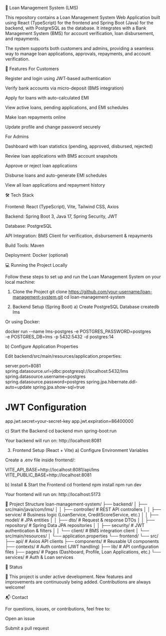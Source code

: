 🏦 Loan Management System (LMS)

This repository contains a Loan Management System Web Application built using React (TypeScript) for the frontend and Spring Boot (Java) for the backend, with PostgreSQL as the database.
It integrates with a Bank Management System (BMS) for account verification, loan disbursement, and repayments.

The system supports both customers and admins, providing a seamless way to manage loan applications, approvals, repayments, and account verification.

🚀 Features
For Customers

Register and login using JWT-based authentication

Verify bank accounts via micro-deposit (BMS integration)

Apply for loans with auto-calculated EMI

View active loans, pending applications, and EMI schedules

Make loan repayments online

Update profile and change password securely

For Admins

Dashboard with loan statistics (pending, approved, disbursed, rejected)

Review loan applications with BMS account snapshots

Approve or reject loan applications

Disburse loans and auto-generate EMI schedules

View all loan applications and repayment history

🛠️ Tech Stack

Frontend: React (TypeScript), Vite, Tailwind CSS, Axios

Backend: Spring Boot 3, Java 17, Spring Security, JWT

Database: PostgreSQL

API Integration: BMS Client for verification, disbursement & repayments

Build Tools: Maven

Deployment: Docker (optional)

💻 Running the Project Locally

Follow these steps to set up and run the Loan Management System on your local machine:

1. Clone the Project
git clone https://github.com/your-username/loan-management-system.git
cd loan-management-system

2. Backend Setup (Spring Boot)
a) Create PostgreSQL Database
createdb lms


Or using Docker:

docker run --name lms-postgres -e POSTGRES_PASSWORD=postgres \
-e POSTGRES_DB=lms -p 5432:5432 -d postgres:14

b) Configure Application Properties

Edit backend/src/main/resources/application.properties:

server.port=8081
spring.datasource.url=jdbc:postgresql://localhost:5432/lms
spring.datasource.username=postgres
spring.datasource.password=postgres
spring.jpa.hibernate.ddl-auto=update
spring.jpa.show-sql=true

# JWT Configuration
app.jwt.secret=your-secret-key
app.jwt.expiration=86400000

c) Start the Backend
cd backend
mvn spring-boot:run


Your backend will run on:
http://localhost:8081

3. Frontend Setup (React + Vite)
a) Configure Environment Variables

Create a .env file inside frontend/:

VITE_API_BASE=http://localhost:8081/api/lms
VITE_PUBLIC_BASE=http://localhost:8081

b) Install & Start the Frontend
cd frontend
npm install
npm run dev


Your frontend will run on:
http://localhost:5173

📁 Project Structure
loan-management-system/
├── backend/
│   ├── src/main/java/com/lms/
│   │   ├── controller/       # REST API controllers
│   │   ├── service/          # Business logic (LoanService, CreditScoreService, etc.)
│   │   ├── model/            # JPA entities
│   │   ├── dto/              # Request & response DTOs
│   │   ├── repository/       # Spring Data JPA repositories
│   │   ├── security/         # JWT authentication & filters
│   │   └── client/           # BMS integration client
│   └── src/main/resources/
│       └── application.properties
└── frontend/
    └── src/
        ├── api/             # Axios API clients
        ├── components/      # Reusable UI components
        ├── contexts/        # Auth context (JWT handling)
        ├── lib/             # API configuration files
        ├── pages/           # Pages (Dashboard, Profile, Loan Applications, etc.)
        └── services/        # Auth & Loan services


📌 Status

🚧 This project is under active development.
New features and improvements are continuously being added. Contributions are always welcome!

📬 Contact

For questions, issues, or contributions, feel free to:

Open an issue

Submit a pull request
